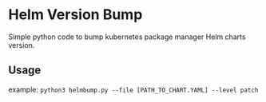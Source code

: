 Helm Version Bump
=================

Simple python code to bump kubernetes package manager Helm charts version.  

Usage
-----
example: `python3 helmbump.py --file [PATH_TO_CHART.YAML] --level patch`